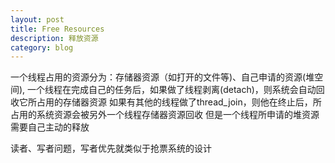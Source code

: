 ```yaml
---
layout: post
title: Free Resources
description: 释放资源
category: blog
---
```


一个线程占用的资源分为：存储器资源（如打开的文件等)、自己申请的资源(堆空间), 
一个线程在完成自己的任务后，如果做了线程剥离(detach)，则系统会自动回收它所占用的存储器资源
如果有其他的线程做了thread_join，则他在终止后，所占用的系统资源会被另外一个线程存储器资源回收
但是一个线程所申请的堆资源需要自己主动的释放

读者、写者问题，写者优先就类似于抢票系统的设计



